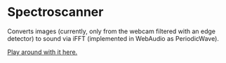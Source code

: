 # Spectroscanner

Converts images (currently, only from the webcam filtered with an edge detector) to sound via iFFT (implemented in WebAudio as PeriodicWave).

[Play around with it here.](http://conundrumer.github.io/spectroscanner/)
